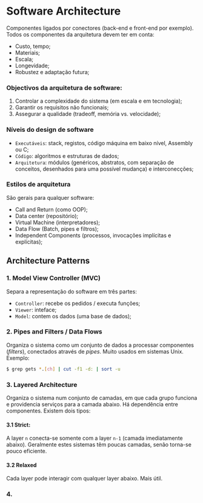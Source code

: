 # Software Architecture

Componentes ligados por conectores (back-end e front-end por exemplo). Todos os componentes da arquitetura devem ter em conta:

- Custo, tempo;
- Materiais;
- Escala;
- Longevidade;
- Robustez e adaptação futura;

### Objectivos da arquitetura de software:

1. Controlar a complexidade do sistema (em escala e em tecnologia);
2. Garantir os requisitos não funcionais;
3. Assegurar a qualidade (tradeoff, memória vs. velocidade);

### Níveis do design de software

- `Executáveis`: stack, registos, código máquina em baixo nível, Assembly ou C;
- `Código`: algoritmos e estruturas de dados;
- `Arquitetura`: módulos (genéricos, abstratos, com separação de conceitos, desenhados para uma possível mudança) e interconecções;

### Estilos de arquitetura

São gerais para qualquer software:

- Call and Return (como OOP);
- Data center (repositório);
- Virtual Machine (interpretadores);
- Data Flow (Batch, pipes e filtros);
- Independent Components (processos, invocações implícitas e explícitas);

## Architecture Patterns

### 1. Model View Controller (MVC)

Separa a representação do software em três partes:

- `Controller`: recebe os pedidos / executa funções;
- `Viewer`: inteface;
- `Model`: contem os dados (uma base de dados);

### 2. Pipes and Filters / Data Flows

Organiza o sistema como um conjunto de dados a processar componentes (*filters*), conectados através de *pipes*. Muito usados em sistemas Unix. <br>
Exemplo:

```bash
$ grep gets *.[ch] | cut -f1 -d: | sort -u
```

### 3. Layered Architecture

Organiza o sistema num conjunto de camadas, em que cada grupo funciona e providencia serviços para a camada abaixo. Há dependência entre componentes. Existem dois tipos:

#### 3.1 Strict:

A layer `n` conecta-se somente com a layer `n-1` (camada imediatamente abaixo). Geralmente estes sistemas têm poucas camadas, senão torna-se pouco eficiente.

#### 3.2 Relaxed

Cada layer pode interagir com qualquer layer abaixo. Mais útil.

### 4. 